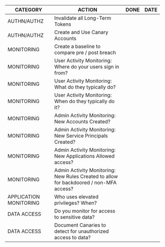 |CATEGORY|ACTION|DONE|DATE|
|--------|------|----|----|
|AUTHN/AUTHZ|Invalidate all Long-Term Tokens| |
|AUTHN/AUTHZ|Create and Use Canary Accounts| |		
|MONITORING|Create a baseline to compare pre / post breach| |
|MONITORING|User Activity Monitoring: Where do your users sign in from?| |
|MONITORING|User Activity Monitoring: What do they typically do?| |
|MONITORING|User Activity Monitoring: When do they typically do it?| |		
|MONITORING|Admin Activity Monitoring: New Accounts Created?| |
|MONITORING|Admin Activity Monitoring: New Service Principals Created?| |
|MONITORING|Admin Activity Monitoring: New Applications Allowed access?| |	
|MONITORING|Admin Activity Monitoring: New Rules Created to allow for backdoored / non-MFA access?| |
|APPLICATION MONITORING|Who uses elevated privileges? When?| |
|DATA ACCESS|Do you monitor for access to sensitive data?| |
|DATA ACCESS|Document Canaries to detect for unauthorized access to data?| |
